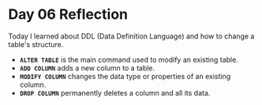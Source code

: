 # Day 06 Reflection

Today I learned about DDL (Data Definition Language) and how to change a table's structure.

-   **`ALTER TABLE`** is the main command used to modify an existing table.
-   **`ADD COLUMN`** adds a new column to a table.
-   **`MODIFY COLUMN`** changes the data type or properties of an existing column.
-   **`DROP COLUMN`** permanently deletes a column and all its data.
